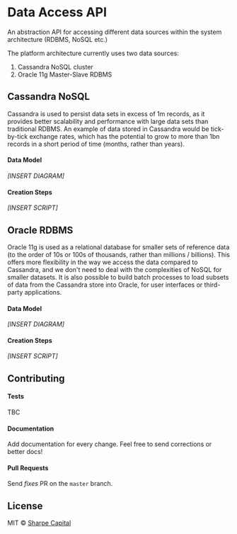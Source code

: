 # Data Access API
An abstraction API for accessing different data sources within the system architecture (RDBMS, NoSQL etc.)

The platform architecture currently uses two data sources:

1. Cassandra NoSQL cluster
2. Oracle 11g Master-Slave RDBMS
 
## Cassandra NoSQL

Cassandra is used to persist data sets in excess of 1m records, as it provides better scalability and performance with large data sets than traditional RDBMS. An example of data stored in Cassandra would be tick-by-tick exchange rates, which has the potential to grow to more than 1bn records in a short period of time (months, rather than years).

#### Data Model

_[INSERT DIAGRAM]_

#### Creation Steps

_[INSERT SCRIPT]_

## Oracle RDBMS

Oracle 11g is used as a relational database for smaller sets of reference data (to the order of 10s or 100s of thousands, rather than millions / billions). This offers more flexibility in the way we access the data compared to Cassandra, and we don't need to deal with the complexities of NoSQL for smaller datasets. It is also possible to build batch processes to load subsets of data from the Cassandra store into Oracle, for user interfaces or third-party applications.

#### Data Model

_[INSERT DIAGRAM]_

#### Creation Steps

_[INSERT SCRIPT]_

## Contributing

#### Tests
TBC

#### Documentation
Add documentation for every change. Feel free to send corrections or better docs! 

#### Pull Requests
Send _fixes_ PR on the `master` branch.

## License
MIT © [Sharpe Capital](http://sharpecapital.co.uk)
